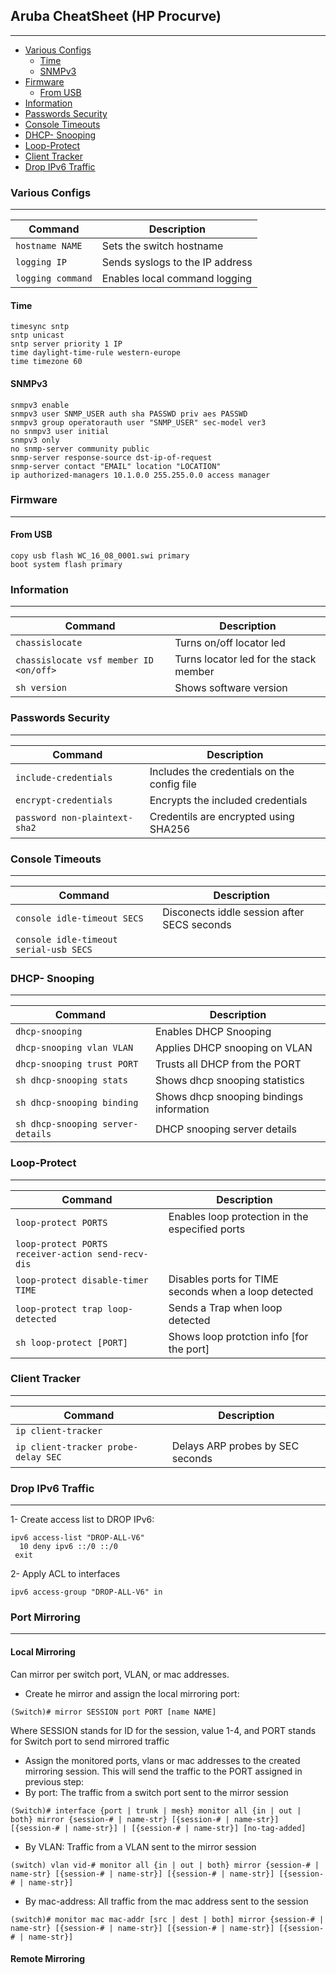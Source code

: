 ## Aruba CheatSheet (HP Procurve)
---
  * [Various Configs](#various-configs)
    + [Time](#time)
    + [SNMPv3](#snmpv3)
  * [Firmware](#firmware)
    + [From USB](#from-usb)
  * [Information](#information)
  * [Passwords Security](#passwords-security)
  * [Console Timeouts](#console-timeouts)
  * [DHCP- Snooping](#dhcp--snooping)
  * [Loop-Protect](#loop-protect)
  * [Client Tracker](#client-tracker)
  * [Drop IPv6 Traffic](#drop-ipv6-traffic)
  
### Various Configs
---
| Command | Description |
|---------|-------------|
| `hostname NAME` | Sets the switch hostname |
| `logging IP` | Sends syslogs to the IP address |
| `logging command` | Enables local command logging |

#### Time
```markup
timesync sntp
sntp unicast
sntp server priority 1 IP
time daylight-time-rule western-europe
time timezone 60
```
#### SNMPv3
```markup
snmpv3 enable 
snmpv3 user SNMP_USER auth sha PASSWD priv aes PASSWD
snmpv3 group operatorauth user "SNMP_USER" sec-model ver3
no snmpv3 user initial
snmpv3 only
no snmp-server community public
snmp-server response-source dst-ip-of-request
snmp-server contact "EMAIL" location "LOCATION" 
ip authorized-managers 10.1.0.0 255.255.0.0 access manager
```
### Firmware
---
#### From USB 
```markup
copy usb flash WC_16_08_0001.swi primary
boot system flash primary
```

### Information
---

| Command | Description |
|---------|-------------|
| `chassislocate` | Turns on/off locator led |
| `chassislocate vsf member ID <on/off>` | Turns locator led for the stack member |
| `sh version` | Shows software version |

### Passwords Security
---
| Command | Description |
|---------|-------------|
| `include-credentials` | Includes the credentials on the config file |
| `encrypt-credentials` | Encrypts the included credentials |
| `password non-plaintext-sha2`| Credentils are encrypted using SHA256 |

### Console Timeouts
---
| Command | Description |
|---------|-------------|
| `console idle-timeout SECS` | Disconects iddle session after SECS seconds |
| `console idle-timeout serial-usb SECS` | |

### DHCP- Snooping
---
| Command | Description |
|---------|-------------|
| `dhcp-snooping` | Enables DHCP Snooping |
| `dhcp-snooping vlan VLAN` | Applies DHCP snooping on VLAN |
| `dhcp-snooping trust PORT`| Trusts all DHCP from the PORT |
| `sh dhcp-snooping stats` | Shows dhcp snooping statistics |
| `sh dhcp-snooping binding` | Shows dhcp snooping bindings information |
| `sh dhcp-snooping server-details` | DHCP snooping server details |

### Loop-Protect
---
| Command | Description |
|---------|-------------|
| `loop-protect PORTS` | Enables loop protection in the especified ports|
| `loop-protect PORTS receiver-action send-recv-dis` | |
| `loop-protect disable-timer TIME` | Disables ports for TIME seconds when a loop detected |
| `loop-protect trap loop-detected` | Sends a Trap when loop detected |
| `sh loop-protect [PORT]` | Shows loop protction info [for the port] |

### Client Tracker
---
| Command | Description |
|---------|-------------|
| `ip client-tracker`| |
| `ip client-tracker probe-delay SEC` | Delays ARP probes by SEC seconds | 

### Drop IPv6 Traffic
---
1- Create access list to DROP IPv6:
```markup
ipv6 access-list "DROP-ALL-V6"
  10 deny ipv6 ::/0 ::/0
 exit
 ```
 2- Apply ACL to interfaces
 ```markup
ipv6 access-group "DROP-ALL-V6" in
``` 
### Port Mirroring
---
#### Local Mirroring
Can mirror per switch port, VLAN, or mac addresses.

- Create he mirror and assign the local mirroring port:
```markup
(Switch)# mirror SESSION port PORT [name NAME]
```
Where SESSION stands for ID for the session, value 1-4, and PORT stands for Switch port to send mirrored traffic

- Assign the monitored ports, vlans or mac addresses to the created mirroring session. This will send the traffic to the PORT assigned in previous step:
 - By port: The traffic from a switch port sent to the mirror session
   
```markup
(Switch)# interface {port | trunk | mesh} monitor all {in | out | both} mirror {session-# | name-str} [{session-# | name-str}] [{session-# | name-str}] | [{session-# | name-str}] [no-tag-added]
```

 - By VLAN: Traffic from a VLAN sent to the mirror session

```markup
(switch) vlan vid-# monitor all {in | out | both} mirror {session-# | name-str} [{session-# | name-str}] [{session-# | name-str}] [{session-# | name-str}]
```

 - By mac-address: All traffic from the mac address sent to the session
    
```markup
(switch)# monitor mac mac-addr [src | dest | both] mirror {session-# | name-str} [{session-# | name-str}] [{session-# | name-str}] [{session-# | name-str}]
```
#### Remote Mirroring
